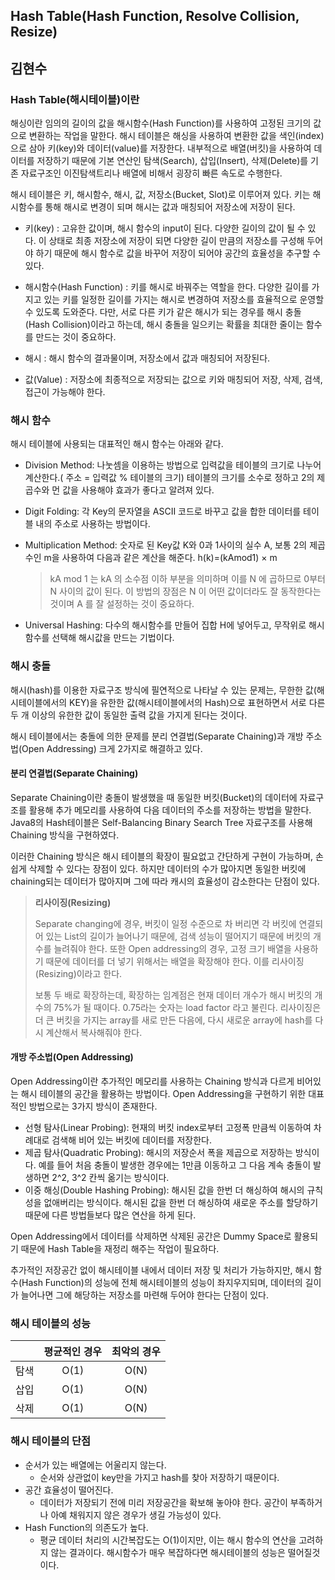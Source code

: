 ## Hash Table(Hash Function, Resolve Collision, Resize)

## 김현수

### Hash Table(해시테이블)이란

해싱이란 임의의 길이의 값을 해시함수(Hash Function)를 사용하여 고정된 크기의 값으로 변환하는 작업을 말한다. 
해시 테이블은 해싱을 사용하여 변환한 값을 색인(index)으로 삼아 키(key)와 데이터(value)를 저장한다. 내부적으로 배열(버킷)을 사용하여 데이터를 저장하기 때문에 기본 연산인 탐색(Search), 삽입(Insert), 삭제(Delete)를 기존 자료구조인 이진탐색트리나 배열에 비해서 굉장히 빠른 속도로 수행한다.
 
해시 테이블은 키, 해시함수, 해시, 값, 저장소(Bucket, Slot)로 이루어져 있다.
키는 해시함수를 통해 해시로 변경이 되며 해시는 값과 매칭되어 저장소에 저장이 된다.
- 키(key) : 고유한 값이며, 해시 함수의 input이 된다. 다양한 길이의 값이 될 수 있다. 이 상태로 최종 저장소에 저장이 되면 다양한 길이 만큼의 저장소를 구성해 두어야 하기 때문에 해시 함수로 값을 바꾸어 저장이 되어야 공간의 효율성을 추구할 수 있다.

- 해시함수(Hash Function) : 키를 해시로 바꿔주는 역할을 한다. 다양한 길이를 가지고 있는 키를 일정한 길이를 가지는 해시로 변경하여 저장소를 효율적으로 운영할 수 있도록 도와준다. 다만, 서로 다른 키가 같은 해시가 되는 경우를 해시 충돌(Hash Collision)이라고 하는데, 해시 충돌을 일으키는 확률을 최대한 줄이는 함수를 만드는 것이 중요하다.

- 해시 : 해시 함수의 결과물이며, 저장소에서 값과 매칭되어 저장된다.

- 값(Value) : 저장소에 최종적으로 저장되는 값으로 키와 매칭되어 저장, 삭제, 검색, 접근이 가능해야 한다.


### 해시 함수
해시 테이블에 사용되는 대표적인 해시 함수는 아래와 같다.

- Division Method: 나눗셈을 이용하는 방법으로 입력값을 테이블의 크기로 나누어 계산한다.( 주소 = 입력값 % 테이블의 크기) 테이블의 크기를 소수로 정하고 2의 제곱수와 먼 값을 사용해야 효과가 좋다고 알려져 있다.

- Digit Folding: 각 Key의 문자열을 ASCII 코드로 바꾸고 값을 합한 데이터를 테이블 내의 주소로 사용하는 방법이다.

- Multiplication Method: 숫자로 된 Key값 K와 0과 1사이의 실수 A, 보통 2의 제곱수인 m을 사용하여 다음과 같은 계산을 해준다. h(k)=(kAmod1) × m
  > kA mod 1 는 kA 의 소수점 이하 부분을 의미하며 이를 N 에 곱하므로 0부터 N 사이의 값이 된다. 이 방법의 장점은 N 이 어떤 값이더라도 잘 동작한다는 것이며 A 를 잘 설정하는 것이 중요하다.

- Universal Hashing: 다수의 해시함수를 만들어 집합 H에 넣어두고, 무작위로 해시함수를 선택해 해시값을 만드는 기법이다.


### 해시 충돌

해시(hash)를 이용한 자료구조 방식에 필연적으로 나타날 수 있는 문제는,
무한한 값(해시테이블에서의 KEY)을 유한한 값(해시테이블에서의 Hash)으로 표현하면서 서로 다른 두 개 이상의 유한한 값이 동일한 출력 값을 가지게 된다는 것이다.

해시 테이블에서는 충돌에 의한 문제를 분리 연결법(Separate Chaining)과 개방 주소법(Open Addressing) 크게 2가지로 해결하고 있다.

#### 분리 연결법(Separate Chaining)

Separate Chaining이란 충돌이 발생했을 때 동일한 버킷(Bucket)의 데이터에 자료구조를 활용해 추가 메모리를 사용하여 다음 데이터의 주소를 저장하는 방법을 말한다. Java8의 Hash테이블은 Self-Balancing Binary Search Tree 자료구조를 사용해 Chaining 방식을 구현하였다.

이러한 Chaining 방식은 해시 테이블의 확장이 필요없고 간단하게 구현이 가능하며, 손쉽게 삭제할 수 있다는 장점이 있다. 하지만 데이터의 수가 많아지면 동일한 버킷에 chaining되는 데이터가 많아지며 그에 따라 캐시의 효율성이 감소한다는 단점이 있다.


> **리사이징(Resizing)**
>
> Separate changing에 경우, 버킷이 일정 수준으로 차 버리면 각 버킷에 연결되어 있는 List의 길이가 늘어나기 때문에, 검색 성능이 떨어지기 때문에 버킷의 개수를 늘려줘야 한다. 또한 Open addressing의 경우, 고정 크기 배열을 사용하기 때문에 데이터를 더 넣기 위해서는 배열을 확장해야 한다. 이를 리사이징(Resizing)이라고 한다.
>
> 보통 두 배로 확장하는데, 확장하는 임계점은 현재 데이터 개수가 해시 버킷의 개수의 75%가 될 때이다. 0.75라는 숫자는 load factor 라고 불린다. 리사이징은 더 큰 버킷을 가지는 array를 새로 만든 다음에, 다시 새로운 array에 hash를 다시 계산해서 복사해줘야 한다.


#### 개방 주소법(Open Addressing)
Open Addressing이란 추가적인 메모리를 사용하는 Chaining 방식과 다르게 비어있는 해시 테이블의 공간을 활용하는 방법이다. Open Addressing을 구현하기 위한 대표적인 방법으로는 3가지 방식이 존재한다.

- 선형 탐사(Linear Probing): 현재의 버킷 index로부터 고정폭 만큼씩 이동하여 차례대로 검색해 비어 있는 버킷에 데이터를 저장한다.
- 제곱 탐사(Quadratic Probing): 해시의 저장순서 폭을 제곱으로 저장하는 방식이다. 예를 들어 처음 충돌이 발생한 경우에는 1만큼 이동하고 그 다음 계속 충돌이 발생하면 2^2, 3^2 칸씩 옮기는 방식이다.
- 이중 해싱(Double Hashing Probing): 해시된 값을 한번 더 해싱하여 해시의 규칙성을 없애버리는 방식이다. 해시된 값을 한번 더 해싱하여 새로운 주소를 할당하기 때문에 다른 방법들보다 많은 연산을 하게 된다.
 
Open Addressing에서 데이터를 삭제하면 삭제된 공간은 Dummy Space로 활용되기 때문에 Hash Table을 재정리 해주는 작업이 필요하다.

추가적인 저장공간 없이 해시테이블 내에서 데이터 저장 및 처리가 가능하지만, 해시 함수(Hash Function)의 성능에 전체 해시테이블의 성능이 좌지우지되며, 데이터의 길이가 늘어나면 그에 해당하는 저장소를 마련해 두어야 한다는 단점이 있다.

### 해시 테이블의 성능

| 	 |평균적인 경우|	최악의 경우|
| :--: | :----: | :----:|
| 탐색 |	O(1)	| O(N) |
| 삽입 |	O(1)	| O(N) |
| 삭제 |	O(1)	| O(N) |

### 해시 테이블의 단점
- 순서가 있는 배열에는 어울리지 않는다.
	- 순서와 상관없이 key만을 가지고 hash를 찾아 저장하기 때문이다.
- 공간 효율성이 떨어진다.
	- 데이터가 저장되기 전에 미리 저장공간을 확보해 놓아야 한다. 공간이 부족하거나 아예 채워지지 않은 경우가 생길 가능성이 있다.
- Hash Function의 의존도가 높다.
	- 평균 데이터 처리의 시간복잡도는 O(1)이지만, 이는 해시 함수의 연산을 고려하지 않는 결과이다. 해시함수가 매우 복잡하다면 해시테이블의 성능은 떨어질것이다.
